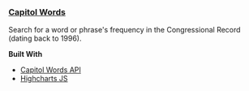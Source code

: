### [Capitol Words](http://laminesissoko.com/capitolwords/)
Search for a word or phrase's frequency in the Congressional Record (dating back to 1996).


**Built With**
* [Capitol Words API](http://sunlightlabs.github.io/Capitol-Words/)
* [Highcharts JS](http://www.highcharts.com/products/highcharts)
